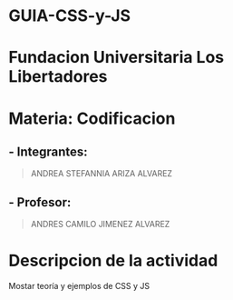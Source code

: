 # GUIA-CSS-y-JS
# Fundacion Universitaria Los Libertadores
# Materia: Codificacion
## - Integrantes:
> ANDREA STEFANNIA ARIZA ALVAREZ             
> 
> 
> 
## - Profesor:
> ANDRES CAMILO JIMENEZ ALVAREZ
# Descripcion de la actividad
Mostar teoría y ejemplos de CSS y JS
